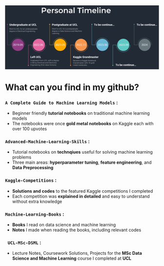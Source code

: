 ![ryanluoli1 commit timeline](./Timeline.png)

# What can you find in my github?


### **`A Complete Guide to Machine Learning Models`** :

  - Beginner friendly **tutorial notebooks** on traditional machine learning models
  - The notebooks were once **gold metal notebooks** on Kaggle each with over 100 upvotes


### **`Advanced-Machine-Learning-Skills`** :

  - Tutorial notebooks on **technqiues** useful for solving machine learning problems
  - Three main areas: **hyperparameter tuning**, **feature engineering**, and **Data Preprocessing**


### **`Kaggle-Competitions`** :
 
  - **Solutions and codes** to the featured Kaggle competitions I completed
  - Each competition was **explained in detailed** and easy to understand without extra knowledge
 
 
### **`Machine-Learning-Books`** :

  - **Books** I read on data science and machine learning 
  - **Notes** I made when reading the books, including relevant codes
 
 
### **` UCL-MSc-DSML`** :
 
  - Lecture Notes, Coursework Solutions, Projects for the **MSc Data Science and Machine Learning** course I completed at **UCL**
